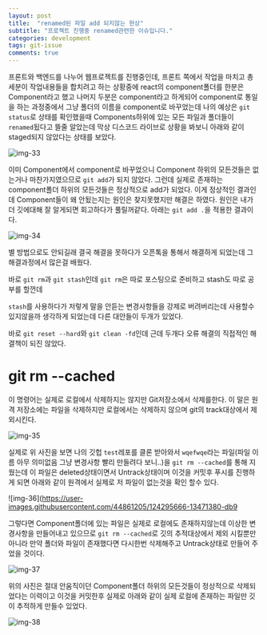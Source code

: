 ```yaml
---
layout: post
title:  "renamed된 파일 add 되지않는 현상"
subtitle: "프로젝트 진행중 renamed관련한 이슈입니다."
categories: development
tags: git-issue
comments: true
---
```


프론트와 백엔드를 나누어 웹프로젝트를 진행중인데, 프론트 쪽에서 작업을 마치고 총 세분이 작업내용들을 합치려고 하는 상황중에 react의 component폴더를 한분은 Component라고 했고 나머지 두분은 component라고 하게되어 component로 통일을 하는 과정중에서 그냥 폴더의 이름을 component로 바꾸었는데 나의 예상은 `git status`로 상태를 확인했을때 Components하위에 있는 모든 파일과 폴더들이 `renamed`됬다고 뜰줄 알았는데 막상 디스코드 라이브로 상황을 봐보니 아래와 같이 staged되지 않았다는 상태를 보았다.

![img-33](https://user-images.githubusercontent.com/44861205/124295531-e98dec80-db93-11eb-8f1c-2c13a4aa27fa.png)


이미 Component에서 component로 바꾸었으니 Component 하위의 모든것들은 없는거나 마찬가지였으므로 `git add`가 되지 않았다. 그런데 실제로 존재하는 component폴더 하위의 모든것들은 정상적으로 add가 되었다. 이게 정상적인 결과인데 Component들이 왜 안됬는지는 원인은 찾지못했지만 해결은 하였다. 원인은 내가 더 깃에대해 잘 알게되면 회고하다가 풀릴꺼같다. 아래는 `git add .`을 적용한 결과이다.

![img-34](https://user-images.githubusercontent.com/44861205/124295588-f9a5cc00-db93-11eb-9ff4-f8b38746c3ea.png)

별 방법으로도 안되길래 결국 해결을 못하다가 오픈톡을 통해서 해결하게 되었는데 그 해결과정에서 많은걸 배웠다.

바로 `git rm`과 `git stash`인데 `git rm`은 따로 포스팅으로 준비하고 stash도 따로 공부를 할껀데

`stash`를 사용하다가 저렇게 말을 안듣는 변경사항들을 강제로 버려버리는데 사용할수 있지않을까 생각하게 되었는데 다른 대안들이 두개가 있었다.

바로 `git reset --hard`와 `git clean -fd`인데 근데 두개다 오류 해결의 직접적인 해결책이 되진 않았다.

# git rm --cached

이 명령어는 실제로 로컬에서 삭제하지는 않지만 Git저장소에서 삭제를한다. 이 말은 원격 저장소에는 파일을 삭제하지만 로컬에서는 삭제하지 않으며 git의 track대상에서 제외시킨다.

![img-35](https://user-images.githubusercontent.com/44861205/124295614-01fe0700-db94-11eb-9ee1-43799e814e3b.png)

실제로 위 사진을 보면 나의 깃헙 `test`레포를 클론 받아와서 `wqefwqe`라는 파일(파일 이름 아무 의미없음 그냥 변경사항 빨리 만들려다 보니..)을 `git rm --cached`를 통해 지웠는데 이 파일은 deleted상태이면서 Untrack상태이며 이것을 커밋후 푸시를 진행하게 되면 아래와 같이 원격에서 실제로 저 파일이 없는것을 확인 할수 있다.

![img-36](https://user-images.githubusercontent.com/44861205/124295666-13471380-db9

그렇다면 Component폴더에 있는 파일은 실제로 로컬에도 존재하지않는데 이상한 변경사항을 만들어내고 있으므로 `git rm --cached`로 깃의 추적대상에서 제외 시킬뿐만아니라 만약 폴더와 파일이 존재했다면 다시한번 삭제해주고 Untrack상태로 만들어 주었을 것이다.

![img-37](https://user-images.githubusercontent.com/44861205/124295674-14784080-db94-11eb-8a8a-99bfd29ab2ba.png)

위의 사진은 절대 안움직이던 Component폴더 하위의 모든것들이 정상적으로 삭제되었다는 이력이고 이것을 커밋한후 실제로 아래와 같이 실제 로컬에 존재하는 파일만 깃이 추적하게 만들수 있었다.

![img-38](https://user-images.githubusercontent.com/44861205/124295683-16da9a80-db94-11eb-88b1-cd2c05c5cbdb.png)
